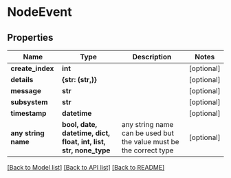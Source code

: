 # NodeEvent


## Properties
Name | Type | Description | Notes
------------ | ------------- | ------------- | -------------
**create_index** | **int** |  | [optional] 
**details** | **{str: (str,)}** |  | [optional] 
**message** | **str** |  | [optional] 
**subsystem** | **str** |  | [optional] 
**timestamp** | **datetime** |  | [optional] 
**any string name** | **bool, date, datetime, dict, float, int, list, str, none_type** | any string name can be used but the value must be the correct type | [optional]

[[Back to Model list]](../README.md#documentation-for-models) [[Back to API list]](../README.md#documentation-for-api-endpoints) [[Back to README]](../README.md)


